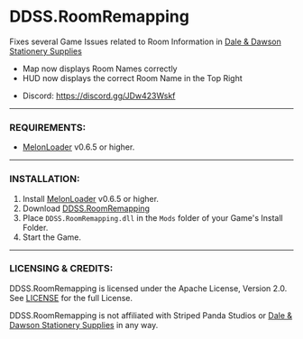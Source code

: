 # DDSS.RoomRemapping
Fixes several Game Issues related to Room Information in [Dale & Dawson Stationery Supplies](https://store.steampowered.com/app/2920570/Dale__Dawson_Stationery_Supplies/)

- Map now displays Room Names correctly
- HUD now displays the correct Room Name in the Top Right

* Discord: https://discord.gg/JDw423Wskf

---

### REQUIREMENTS:

- [MelonLoader](https://github.com/LavaGang/MelonLoader/releases) v0.6.5 or higher.

---

### INSTALLATION:

1) Install [MelonLoader](https://github.com/LavaGang/MelonLoader/releases) v0.6.5 or higher.
2) Download [DDSS.RoomRemapping](https://github.com/HerpDerpinstine/DDSS.RoomRemapping/releases)
3) Place ``DDSS.RoomRemapping.dll`` in the ``Mods`` folder of your Game's Install Folder.
4) Start the Game.

---

### LICENSING & CREDITS:

DDSS.RoomRemapping is licensed under the Apache License, Version 2.0. See [LICENSE](https://github.com/HerpDerpinstine/DDSS.RoomRemapping/blob/main/LICENSE.md) for the full License.

DDSS.RoomRemapping is not affiliated with Striped Panda Studios or [Dale & Dawson Stationery Supplies](https://store.steampowered.com/app/2920570/Dale__Dawson_Stationery_Supplies/) in any way.
